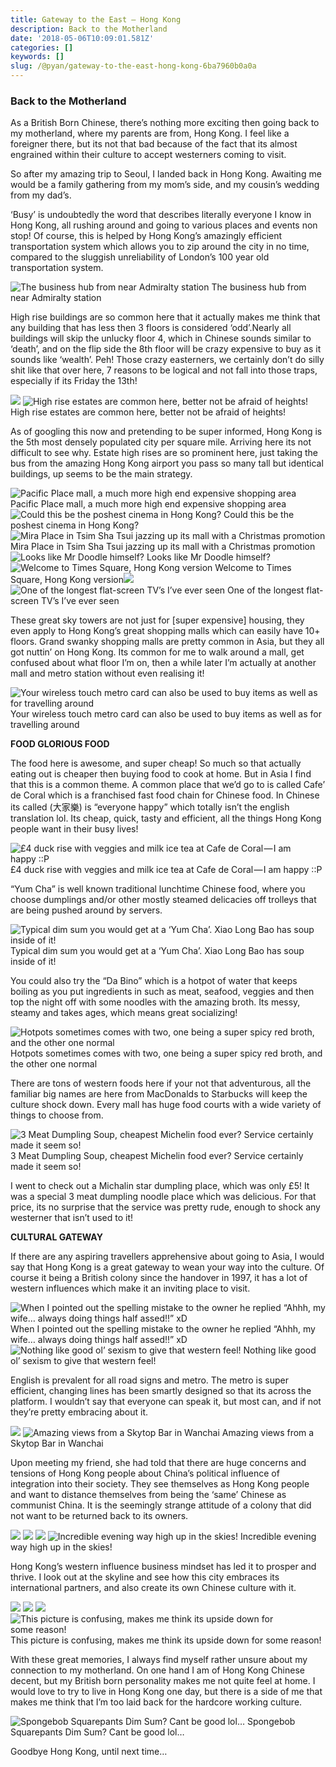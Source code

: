 ```yaml
---
title: Gateway to the East — Hong Kong
description: Back to the Motherland
date: '2018-05-06T10:09:01.581Z'
categories: []
keywords: []
slug: /@pyan/gateway-to-the-east-hong-kong-6ba7960b0a0a
---
```


### Back to the Motherland

As a British Born Chinese, there’s nothing more exciting then going back to my motherland, where my parents are from, Hong Kong. I feel like a foreigner there, but its not that bad because of the fact that its almost engrained within their culture to accept westerners coming to visit.

So after my amazing trip to Seoul, I landed back in Hong Kong. Awaiting me would be a family gathering from my mom’s side, and my cousin’s wedding from my dad’s.

‘Busy’ is undoubtedly the word that describes literally everyone I know in Hong Kong, all rushing around and going to various places and events non stop! Of course, this is helped by Hong Kong’s amazingly efficient transportation system which allows you to zip around the city in no time, compared to the sluggish unreliability of London’s 100 year old transportation system.

![The business hub from near Admiralty station](https://cdn-images-1.medium.com/max/800/0*0JoEUqJI9JGQauYh.jpg)
The business hub from near Admiralty station

High rise buildings are so common here that it actually makes me think that any building that has less then 3 floors is considered ‘odd’.Nearly all buildings will skip the unlucky floor 4, which in Chinese sounds similar to ‘death’, and on the flip side the 8th floor will be crazy expensive to buy as it sounds like ‘wealth’. Peh! Those crazy easterners, we certainly don’t do silly shit like that over here, 7 reasons to be logical and not fall into those traps, especially if its Friday the 13th!

![](https://cdn-images-1.medium.com/max/800/0*nXL6Z954-x3PFYtK.jpg)
![High rise estates are common here, better not be afraid of heights!](https://cdn-images-1.medium.com/max/800/0*9WYm905w8KGImzvB.jpg)
High rise estates are common here, better not be afraid of heights!

As of googling this now and pretending to be super informed, Hong Kong is the 5th most densely populated city per square mile. Arriving here its not difficult to see why. Estate high rises are so prominent here, just taking the bus from the amazing Hong Kong airport you pass so many tall but identical buildings, up seems to be the main strategy.

![Pacific Place mall, a much more high end expensive shopping area](https://cdn-images-1.medium.com/max/800/0*gX_m7MkZa8blDNhi.jpg)
Pacific Place mall, a much more high end expensive shopping area![Could this be the poshest cinema in Hong Kong?](https://cdn-images-1.medium.com/max/800/0*rNbp1NkF8pHeKvsz.jpg)
Could this be the poshest cinema in Hong Kong?![Mira Place in Tsim Sha Tsui jazzing up its mall with a Christmas promotion](https://cdn-images-1.medium.com/max/800/0*VWARXVULYpRt7tai.jpg)
Mira Place in Tsim Sha Tsui jazzing up its mall with a Christmas promotion![Looks like Mr Doodle himself?](https://cdn-images-1.medium.com/max/800/0*i7S_JtBnmxR4b3Lp.jpg)
Looks like Mr Doodle himself?![Welcome to Times Square, Hong Kong version](https://cdn-images-1.medium.com/max/800/0*rdssyMZAlgHHbHxj.jpg)
Welcome to Times Square, Hong Kong version![](https://cdn-images-1.medium.com/max/800/0*mO_GDQKByUPUFRBY.jpg)
![One of the longest flat-screen TV’s I’ve ever seen](https://cdn-images-1.medium.com/max/800/0*CMcPutwuGfbeGVh1.jpg)
One of the longest flat-screen TV’s I’ve ever seen

These great sky towers are not just for \[super expensive\] housing, they even apply to Hong Kong’s great shopping malls which can easily have 10+ floors. Grand swanky shopping malls are pretty common in Asia, but they all got nuttin’ on Hong Kong. Its common for me to walk around a mall, get confused about what floor I’m on, then a while later I’m actually at another mall and metro station without even realising it!

![Your wireless touch metro card can also be used to buy items as well as for travelling around](https://cdn-images-1.medium.com/max/800/0*uj2roncjIAzncnu2.jpg)
Your wireless touch metro card can also be used to buy items as well as for travelling around

**FOOD GLORIOUS FOOD**

The food here is awesome, and super cheap! So much so that actually eating out is cheaper then buying food to cook at home. But in Asia I find that this is a common theme. A common place that we’d go to is called Cafe’ de Coral which is a franchised fast food chain for Chinese food. In Chinese its called (大家樂) is “everyone happy” which totally isn’t the english translation lol. Its cheap, quick, tasty and efficient, all the things Hong Kong people want in their busy lives!

![£4 duck rise with veggies and milk ice tea at Cafe de Coral — I am happy ::P](https://cdn-images-1.medium.com/max/800/0*ZgFF8MkAKwMRBdH_.jpg)
£4 duck rise with veggies and milk ice tea at Cafe de Coral — I am happy ::P

“Yum Cha” is well known traditional lunchtime Chinese food, where you choose dumplings and/or other mostly steamed delicacies off trolleys that are being pushed around by servers.

![Typical dim sum you would get at a ‘Yum Cha’. Xiao Long Bao has soup inside of it!](https://cdn-images-1.medium.com/max/800/0*QQTcU8wCttzRL_fS.jpg)
Typical dim sum you would get at a ‘Yum Cha’. Xiao Long Bao has soup inside of it!

You could also try the “Da Bino” which is a hotpot of water that keeps boiling as you put ingredients in such as meat, seafood, veggies and then top the night off with some noodles with the amazing broth. Its messy, steamy and takes ages, which means great socializing!

![Hotpots sometimes comes with two, one being a super spicy red broth, and the other one normal](https://cdn-images-1.medium.com/max/800/0*-Ajlo500MRc-icBn.jpg)
Hotpots sometimes comes with two, one being a super spicy red broth, and the other one normal

There are tons of western foods here if your not that adventurous, all the familiar big names are here from MacDonalds to Starbucks will keep the culture shock down. Every mall has huge food courts with a wide variety of things to choose from.

![3 Meat Dumpling Soup, cheapest Michelin food ever? Service certainly made it seem so!](https://cdn-images-1.medium.com/max/800/0*dFEabqOPz8rzjp1O.JPG)
3 Meat Dumpling Soup, cheapest Michelin food ever? Service certainly made it seem so!

I went to check out a Michalin star dumpling place, which was only £5! It was a special 3 meat dumpling noodle place which was delicious. For that price, its no surprise that the service was pretty rude, enough to shock any westerner that isn’t used to it!

**CULTURAL GATEWAY**

If there are any aspiring travellers apprehensive about going to Asia, I would say that Hong Kong is a great gateway to wean your way into the culture. Of course it being a British colony since the handover in 1997, it has a lot of western influences which make it an inviting place to visit.

![When I pointed out the spelling mistake to the owner he replied “Ahhh, my wife… always doing things half assed!!” xD](https://cdn-images-1.medium.com/max/800/0*DLeGaVo29efnB44N.jpg)
When I pointed out the spelling mistake to the owner he replied “Ahhh, my wife… always doing things half assed!!” xD![Nothing like good ol’ sexism to give that western feel!](https://cdn-images-1.medium.com/max/800/0*ikfhjLii72h5dg8-.jpg)
Nothing like good ol’ sexism to give that western feel!

English is prevalent for all road signs and metro. The metro is super efficient, changing lines has been smartly designed so that its across the platform. I wouldn’t say that everyone can speak it, but most can, and if not they’re pretty embracing about it.

![](https://cdn-images-1.medium.com/max/800/0*m6zZDpPhvEzvlERD.jpg)
![Amazing views from a Skytop Bar in Wanchai](https://cdn-images-1.medium.com/max/800/0*UToOqhu4qzmHMX0Q.jpg)
Amazing views from a Skytop Bar in Wanchai

Upon meeting my friend, she had told that there are huge concerns and tensions of Hong Kong people about China’s political influence of integration into their society. They see themselves as Hong Kong people and want to distance themselves from being the ‘same’ Chinese as communist China. It is the seemingly strange attitude of a colony that did not want to be returned back to its owners.

![](https://cdn-images-1.medium.com/max/800/0*3h6ItfJN4-jgqgJb.JPG)
![](https://cdn-images-1.medium.com/max/800/0*ORVlXT-BcB2hND5S.jpg)
![](https://cdn-images-1.medium.com/max/800/0*Ir_vtnfh9xptKRi9.jpg)
![Incredible evening way high up in the skies!](https://cdn-images-1.medium.com/max/800/0*6mlc7EUepMWvbt_k.jpg)
Incredible evening way high up in the skies!

Hong Kong’s western influence business mindset has led it to prosper and thrive. I look out at the skyline and see how this city embraces its international partners, and also create its own Chinese culture with it.

![](https://cdn-images-1.medium.com/max/800/0*E3ndUgI-yLAihxld.jpg)
![](https://cdn-images-1.medium.com/max/800/0*otM5kJjfBGu6axmq.jpg)
![](https://cdn-images-1.medium.com/max/800/0*aNHq8vrYTthrO-CI.jpg)
![This picture is confusing, makes me think its upside down for some reason!](https://cdn-images-1.medium.com/max/800/0*gexrY5jt6-OAr4Ic.jpg)
This picture is confusing, makes me think its upside down for some reason!

With these great memories, I always find myself rather unsure about my connection to my motherland. On one hand I am of Hong Kong Chinese decent, but my British born personality makes me not quite feel at home. I would love to try to live in Hong Kong one day, but there is a side of me that makes me think that I’m too laid back for the hardcore working culture.

![Spongebob Squarepants Dim Sum? Cant be good lol…](https://cdn-images-1.medium.com/max/800/0*PnvVNK531W0pkYGg.JPG)
Spongebob Squarepants Dim Sum? Cant be good lol…

Goodbye Hong Kong, until next time…